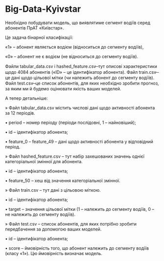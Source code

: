 # Big-Data-Kyivstar

Необхідно побудувати модель, що виявлятиме сегмент водіїв серед абонентів ПрАТ «Київстар».

Це задача бінарної класифікації:

«1» – абонент являється водієм (відноситься до сегменту водіїв),

«0» – абонент не є водієм (не відноситься до сегменту водіїв).

Файли tabular_data.csv і hashed_feature.csv ̶ тут описові характеристики щодо 4084 абонентів («ID» – це ідентифікатор абонента).
Файл train.csv ̶ це дані щодо цільової мітки (чи належить абонент до сегменту водіїв).
Файл test.csv ̶ це список абонентів, для яких необхідно зробити прогноз, за яким ми й будемо оцінювати якість ваших моделей.

А тепер детальніше:

» Файл tabular_data.csv містить числові дані щодо активності абонента за 12 періодів.

• period – номер періоду (періоди послідовні, 1 – найновіший);

• id – ідентифікатор абонента;

• feature_0 – feature_49 – дані щодо активності абонента у відповідний період.

» Файл hashed_feature.csv – тут набір захешованих значень однієї категоріальної змінної для абонента.

• id – ідентифікатор абонента;

• feature_50 – хеш від значення категоріальної змінної.

» Файл train.csv – тут дані з цільовою міткою.

• id – ідентифікатор абонента;

• target – значення цільової мітки (1 – належить до сегменту водіїв, 0 – не належить до сегменту водіїв).

» Файл test.csv – список абонентів, для яких потрібно зробити передбачення за допомогою ваших моделей.

• id – ідентифікатор абонента;

• score – ймовірність того, що абонент належить до сегменту водіїв (класу «1»). Цю ймовірність визначає модель.
